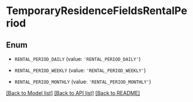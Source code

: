 # TemporaryResidenceFieldsRentalPeriod


## Enum

* `RENTAL_PERIOD_DAILY` (value: `'RENTAL_PERIOD_DAILY'`)

* `RENTAL_PERIOD_WEEKLY` (value: `'RENTAL_PERIOD_WEEKLY'`)

* `RENTAL_PERIOD_MONTHLY` (value: `'RENTAL_PERIOD_MONTHLY'`)

[[Back to Model list]](../README.md#documentation-for-models) [[Back to API list]](../README.md#documentation-for-api-endpoints) [[Back to README]](../README.md)


